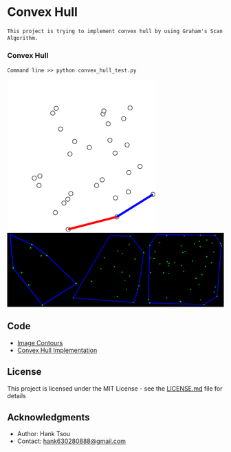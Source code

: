 # Convex Hull
```
This project is trying to implement convex hull by using Graham's Scan Algorithm.
```
### Convex Hull
```
Command line >> python convex_hull_test.py 
```
![](README_IMG/GrahamScanDemo.gif)
![](README_IMG/convex_hull.png)

## Code
- [Image Contours](https://github.com/Hank-Tsou/Computer-Vision-OpenCV-Python/tree/master/tutorials/Image_Processing/8_Image_Contours)
- [Convex Hull Implementation](https://github.com/Hank-Tsou/Convex-Hull)

## License

This project is licensed under the MIT License - see the [LICENSE.md](LICENSE.md) file for details

## Acknowledgments

* Author: Hank Tsou
* Contact: hank630280888@gmail.com
